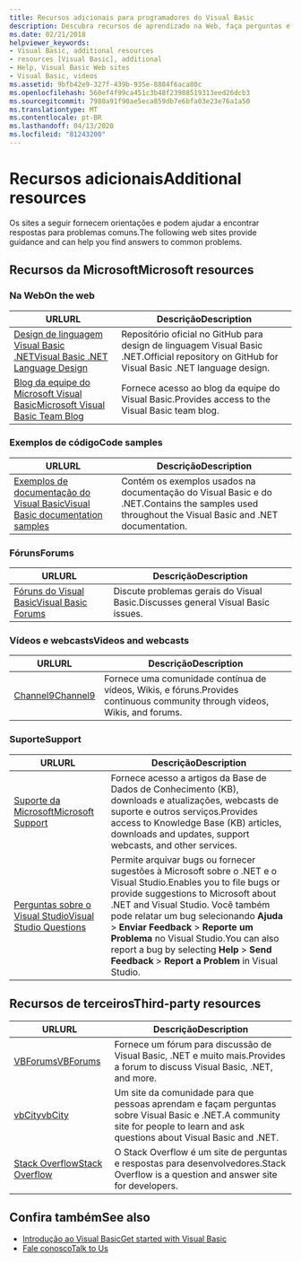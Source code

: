 ```yaml
---
title: Recursos adicionais para programadores do Visual Basic
description: Descubra recursos de aprendizado na Web, faça perguntas e obtenha mais informações sobre o Visual Basic.
ms.date: 02/21/2018
helpviewer_keywords:
- Visual Basic, additional resources
- resources [Visual Basic], additional
- Help, Visual Basic Web sites
- Visual Basic, videos
ms.assetid: 9bfb42e9-327f-439b-935e-8884f6aca80c
ms.openlocfilehash: 560ef4f99ca451c3b48f23988519313eed26dcb3
ms.sourcegitcommit: 7980a91f90ae5eca859db7e6bfa03e23e76a1a50
ms.translationtype: MT
ms.contentlocale: pt-BR
ms.lasthandoff: 04/13/2020
ms.locfileid: "81243200"
---
```

# <a name="additional-resources"></a><span data-ttu-id="ac2ee-103">Recursos adicionais</span><span class="sxs-lookup"><span data-stu-id="ac2ee-103">Additional resources</span></span>

<span data-ttu-id="ac2ee-104">Os sites a seguir fornecem orientações e podem ajudar a encontrar respostas para problemas comuns.</span><span class="sxs-lookup"><span data-stu-id="ac2ee-104">The following web sites provide guidance and can help you find answers to common problems.</span></span>

## <a name="microsoft-resources"></a><span data-ttu-id="ac2ee-105">Recursos da Microsoft</span><span class="sxs-lookup"><span data-stu-id="ac2ee-105">Microsoft resources</span></span>

### <a name="on-the-web"></a><span data-ttu-id="ac2ee-106">Na Web</span><span class="sxs-lookup"><span data-stu-id="ac2ee-106">On the web</span></span>

|<span data-ttu-id="ac2ee-107">URL</span><span class="sxs-lookup"><span data-stu-id="ac2ee-107">URL</span></span>|<span data-ttu-id="ac2ee-108">Descrição</span><span class="sxs-lookup"><span data-stu-id="ac2ee-108">Description</span></span>|
|----------|----------------|
|[<span data-ttu-id="ac2ee-109">Design de linguagem Visual Basic .NET</span><span class="sxs-lookup"><span data-stu-id="ac2ee-109">Visual Basic .NET Language Design</span></span>](https://github.com/dotnet/vblang)|<span data-ttu-id="ac2ee-110">Repositório oficial no GitHub para design de linguagem Visual Basic .NET.</span><span class="sxs-lookup"><span data-stu-id="ac2ee-110">Official repository on GitHub for Visual Basic .NET language design.</span></span>|
|[<span data-ttu-id="ac2ee-111">Blog da equipe do Microsoft Visual Basic</span><span class="sxs-lookup"><span data-stu-id="ac2ee-111">Microsoft Visual Basic Team Blog</span></span>](https://devblogs.microsoft.com/vbteam/)|<span data-ttu-id="ac2ee-112">Fornece acesso ao blog da equipe do Visual Basic.</span><span class="sxs-lookup"><span data-stu-id="ac2ee-112">Provides access to the Visual Basic team blog.</span></span>|

### <a name="code-samples"></a><span data-ttu-id="ac2ee-113">Exemplos de código</span><span class="sxs-lookup"><span data-stu-id="ac2ee-113">Code samples</span></span>

|<span data-ttu-id="ac2ee-114">URL</span><span class="sxs-lookup"><span data-stu-id="ac2ee-114">URL</span></span>|<span data-ttu-id="ac2ee-115">Descrição</span><span class="sxs-lookup"><span data-stu-id="ac2ee-115">Description</span></span>|
|----------|----------------|
|[<span data-ttu-id="ac2ee-116">Exemplos de documentação do Visual Basic</span><span class="sxs-lookup"><span data-stu-id="ac2ee-116">Visual Basic documentation samples</span></span>](https://github.com/dotnet/docs/tree/master/samples/snippets/visualbasic)|<span data-ttu-id="ac2ee-117">Contém os exemplos usados na documentação do Visual Basic e do .NET.</span><span class="sxs-lookup"><span data-stu-id="ac2ee-117">Contains the samples used throughout the Visual Basic and .NET documentation.</span></span>|

### <a name="forums"></a><span data-ttu-id="ac2ee-118">Fóruns</span><span class="sxs-lookup"><span data-stu-id="ac2ee-118">Forums</span></span>

|<span data-ttu-id="ac2ee-119">URL</span><span class="sxs-lookup"><span data-stu-id="ac2ee-119">URL</span></span>|<span data-ttu-id="ac2ee-120">Descrição</span><span class="sxs-lookup"><span data-stu-id="ac2ee-120">Description</span></span>|
|----------|----------------|
|[<span data-ttu-id="ac2ee-121">Fóruns do Visual Basic</span><span class="sxs-lookup"><span data-stu-id="ac2ee-121">Visual Basic Forums</span></span>](https://social.msdn.microsoft.com/Forums/vstudio/home?forum=vbgeneral)|<span data-ttu-id="ac2ee-122">Discute problemas gerais do Visual Basic.</span><span class="sxs-lookup"><span data-stu-id="ac2ee-122">Discusses general Visual Basic issues.</span></span>|

### <a name="videos-and-webcasts"></a><span data-ttu-id="ac2ee-123">Vídeos e webcasts</span><span class="sxs-lookup"><span data-stu-id="ac2ee-123">Videos and webcasts</span></span>

|<span data-ttu-id="ac2ee-124">URL</span><span class="sxs-lookup"><span data-stu-id="ac2ee-124">URL</span></span>|<span data-ttu-id="ac2ee-125">Descrição</span><span class="sxs-lookup"><span data-stu-id="ac2ee-125">Description</span></span>|
|----------|----------------|
|[<span data-ttu-id="ac2ee-126">Channel9</span><span class="sxs-lookup"><span data-stu-id="ac2ee-126">Channel9</span></span>](https://channel9.msdn.com/)|<span data-ttu-id="ac2ee-127">Fornece uma comunidade contínua de vídeos, Wikis, e fóruns.</span><span class="sxs-lookup"><span data-stu-id="ac2ee-127">Provides continuous community through videos, Wikis, and forums.</span></span>|

### <a name="support"></a><span data-ttu-id="ac2ee-128">Suporte</span><span class="sxs-lookup"><span data-stu-id="ac2ee-128">Support</span></span>

|<span data-ttu-id="ac2ee-129">URL</span><span class="sxs-lookup"><span data-stu-id="ac2ee-129">URL</span></span>|<span data-ttu-id="ac2ee-130">Descrição</span><span class="sxs-lookup"><span data-stu-id="ac2ee-130">Description</span></span>|
|----------|----------------|
|[<span data-ttu-id="ac2ee-131">Suporte da Microsoft</span><span class="sxs-lookup"><span data-stu-id="ac2ee-131">Microsoft Support</span></span>](https://support.microsoft.com)|<span data-ttu-id="ac2ee-132">Fornece acesso a artigos da Base de Dados de Conhecimento (KB), downloads e atualizações, webcasts de suporte e outros serviços.</span><span class="sxs-lookup"><span data-stu-id="ac2ee-132">Provides access to Knowledge Base (KB) articles, downloads and updates, support webcasts, and other services.</span></span>|
|[<span data-ttu-id="ac2ee-133">Perguntas sobre o Visual Studio</span><span class="sxs-lookup"><span data-stu-id="ac2ee-133">Visual Studio Questions</span></span>](https://developercommunity.visualstudio.com)|<span data-ttu-id="ac2ee-134">Permite arquivar bugs ou fornecer sugestões à Microsoft sobre o .NET e o Visual Studio.</span><span class="sxs-lookup"><span data-stu-id="ac2ee-134">Enables you to file bugs or provide suggestions to Microsoft about .NET and Visual Studio.</span></span> <span data-ttu-id="ac2ee-135">Você também pode relatar um bug selecionando **Ajuda** > **Enviar Feedback** > **Reporte um Problema** no Visual Studio.</span><span class="sxs-lookup"><span data-stu-id="ac2ee-135">You can also report a bug by selecting **Help** > **Send Feedback** > **Report a Problem** in Visual Studio.</span></span>|

## <a name="third-party-resources"></a><span data-ttu-id="ac2ee-136">Recursos de terceiros</span><span class="sxs-lookup"><span data-stu-id="ac2ee-136">Third-party resources</span></span>

|<span data-ttu-id="ac2ee-137">URL</span><span class="sxs-lookup"><span data-stu-id="ac2ee-137">URL</span></span>|<span data-ttu-id="ac2ee-138">Descrição</span><span class="sxs-lookup"><span data-stu-id="ac2ee-138">Description</span></span>|
|----------|----------------|
|[<span data-ttu-id="ac2ee-139">VBForums</span><span class="sxs-lookup"><span data-stu-id="ac2ee-139">VBForums</span></span>](http://www.vbforums.com/)|<span data-ttu-id="ac2ee-140">Fornece um fórum para discussão de Visual Basic, .NET e muito mais.</span><span class="sxs-lookup"><span data-stu-id="ac2ee-140">Provides a forum to discuss Visual Basic, .NET, and more.</span></span>|
|[<span data-ttu-id="ac2ee-141">vbCity</span><span class="sxs-lookup"><span data-stu-id="ac2ee-141">vbCity</span></span>](http://vbcity.com/)|<span data-ttu-id="ac2ee-142">Um site da comunidade para que pessoas aprendam e façam perguntas sobre Visual Basic e .NET.</span><span class="sxs-lookup"><span data-stu-id="ac2ee-142">A community site for people to learn and ask questions about Visual Basic and .NET.</span></span>|
|[<span data-ttu-id="ac2ee-143">Stack Overflow</span><span class="sxs-lookup"><span data-stu-id="ac2ee-143">Stack Overflow</span></span>](https://stackoverflow.com/questions/tagged/vb.net)|<span data-ttu-id="ac2ee-144">O Stack Overflow é um site de perguntas e respostas para desenvolvedores.</span><span class="sxs-lookup"><span data-stu-id="ac2ee-144">Stack Overflow is a question and answer site for developers.</span></span>|

## <a name="see-also"></a><span data-ttu-id="ac2ee-145">Confira também</span><span class="sxs-lookup"><span data-stu-id="ac2ee-145">See also</span></span>

- [<span data-ttu-id="ac2ee-146">Introdução ao Visual Basic</span><span class="sxs-lookup"><span data-stu-id="ac2ee-146">Get started with Visual Basic</span></span>](../../visual-basic/getting-started/index.md)
- [<span data-ttu-id="ac2ee-147">Fale conosco</span><span class="sxs-lookup"><span data-stu-id="ac2ee-147">Talk to Us</span></span>](/visualstudio/ide/feedback-options)
